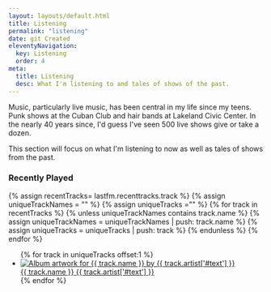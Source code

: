 ```yaml
---
layout: layouts/default.html
title: Listening
permalink: "listening"
date: git Created
eleventyNavigation:
  key: Listening
  order: 4
meta:
  title: Listening
  desc: What I'm listening to and tales of shows of the past.
---
```


<p>Music, particularly live music, has been central in my life since my teens. Punk shows 
at the Cuban Club and hair bands at Lakeland Civic Center. In the nearly 40 years since, I'd guess I've seen 500 live shows give or take a dozen.</p>
<p>This section will focus on what I'm listening to now as well as tales of shows from the past.</p>

<h3>Recently Played</h3>
{% assign recentTracks=  lastfm.recenttracks.track %}
{% assign uniqueTrackNames = "" %}
{% assign uniqueTracks ="" %}
  {% for track in recentTracks %}
  {% unless uniqueTrackNames contains track.name %}
   {% assign uniqueTrackNames = uniqueTrackNames | push: track.name %}
  {% assign uniqueTracks = uniqueTracks | push: track %} 
  {% endunless %}
  {% endfor %}
  <ul class="recently-played"> 
  {% for track in uniqueTracks offset:1  %}
  <li class="recently-played__track">
   <a href="{{ track.url }}" class="track__url"> 
      <div class="track__media"> 
        <img src="{{ track.image[2]['#text'] }}" alt="Album artwork for {{ track.name }} by {{ track.artist['#text'] }}" loading="lazy" />
      </div> 
      <span class="track__name">{{ track.name }}</span> 
      <span class="track__artist">{{ track.artist['#text'] }}</span> 
    </a> 
  </li> 
  {% endfor %}
  </ul>